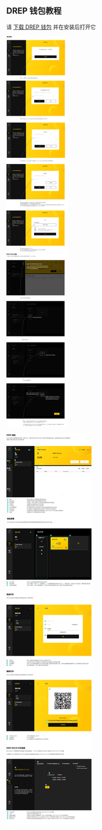 ## DREP 钱包教程

请 [下载 DREP 钱包](https://github.com/drep-project/DREP_Wallet/releases) 并在安装后打开它

![screenshot](./INSTRUCTIONS/wallet1zh.png)

![screenshot](./INSTRUCTIONS/wallet2zh.png)
